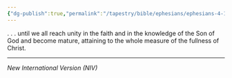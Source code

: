 ```yaml
---
{"dg-publish":true,"permalink":"/tapestry/bible/ephesians/ephesians-4-13/","title":"Ephesians 4:13","tags":["bible-verse"],"dgHomeLink":true,"dgShowLocalGraph":true,"dgEnableSearch":true}
---
```



. . . until we all reach unity in the faith and in the knowledge of the Son of God and become mature, attaining to the whole measure of the fullness of Christ.

---
*New International Version (NIV)*